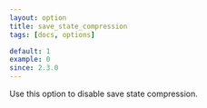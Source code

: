 ```yaml
---
layout: option
title: save_state_compression
tags: [docs, options]

default: 1
example: 0
since: 2.3.0
---
```


Use this option to disable save state compression.
